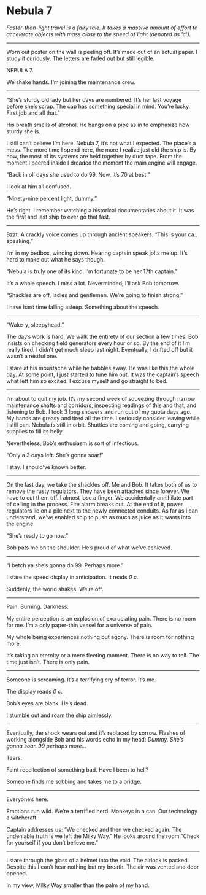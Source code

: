 # Nebula 7

*Faster-than-light travel is a fairy tale. It takes a massive amount of effort to accelerate objects with mass close to the speed of light (denoted as 'c').*

---

Worn out poster on the wall is peeling off. It’s made out of an actual paper. I study it curiously. The letters are faded out but still legible.

NEBULA 7.

We shake hands. I’m joining the maintenance crew.

---

“She’s sturdy old lady but her days are numbered. It’s her last voyage before she’s scrap. The cap has something special in mind. You’re lucky. First job and all that.”

His breath smells of alcohol. He bangs on a pipe as in to emphasize how sturdy she is.

I still can’t believe I’m here. Nebula 7, it’s not what I expected. The place’s a mess. The more time I spend here, the more I realize just old the ship is. By now, the most of its systems are held together by duct tape. From the moment I peered inside I dreaded the moment the main engine will engage.

“Back in ol’ days she used to do 99. Now, it’s 70 at best.”

I look at him all confused.

“Ninety-nine percent light, dummy.”

He’s right. I remember watching a historical documentaries about it. It was the first and last ship to ever go that fast.

---

Bzzt. A crackly voice comes up through ancient speakers. “This is your ca.. speaking.”

I’m in my bedbox, winding down. Hearing captain speak jolts me up. It’s hard to make out what he says though.

“Nebula is truly one of its kind. I’m fortunate to be her 17th captain.”

It’s a whole speech. I miss a lot. Neverminded, I’ll ask Bob tomorrow.

“Shackles are off, ladies and gentlemen. We’re going to finish strong.”

I have hard time falling asleep. Something about the speech.

---

“Wake-y, sleepyhead.”

The day’s work is hard. We walk the entirety of our section a few times. Bob insists on checking field generators every hour or so. By the end of it I’m really tired. I didn’t get much sleep last night. Eventually, I drifted off but it wasn’t a restful one.

I stare at his moustache while he babbles away. He was like this the whole day. At some point, I just started to tune him out. It was the captain’s speech what left him so excited. I excuse myself and go straight to bed.

---

I’m about to quit my job. It’s my second week of squeezing through narrow maintenance shafts and corridors, inspecting readings of this and that, and listening to Bob. I took 3 long showers and run out of my quota days ago. My hands are greasy and tired all the time. I seriously consider leaving while I still can. Nebula is still in orbit. Shuttles are coming and going, carrying supplies to fill its belly.

Nevertheless, Bob’s enthusiasm is sort of infectious.

“Only a 3 days left. She’s gonna soar!”

I stay. I should’ve known better.

---

On the last day, we take the shackles off. Me and Bob. It takes both of us to remove the rusty regulators. They have been attached since forever. We have to cut them off. I almost lose a finger. We accidentally annihilate part of ceiling in the process. Fire alarm breaks out. At the end of it, power regulators lie on a pile next to the newly connected conduits. As far as I can understand, we’ve enabled ship to push as much as juice as it wants into the engine.

“She’s ready to go now.”

Bob pats me on the shoulder. He’s proud of what we’ve achieved.

---

“I betch ya she’s gonna do 99. Perhaps more.”

I stare the speed display in anticipation. It reads *0 c*.

Suddenly, the world shakes. We’re off.

---

Pain. Burning. Darkness.

My entire perception is an explosion of excruciating pain. There is no room for me. I’m a only paper-thin vessel for a universe of pain.

My whole being experiences nothing but agony. There is room for nothing more.

It’s taking an eternity or a mere fleeting moment. There is no way to tell. The time just isn’t. There is only pain.

---

Someone is screaming. It’s a terrifying cry of terror. It’s me.

The display reads *0 c*.

Bob’s eyes are blank. He’s dead.

I stumble out and roam the ship aimlessly.

---

Eventually, the shock wears out and it’s replaced by sorrow. Flashes of working alongside Bob and his words echo in my head: *Dummy. She’s gonna soar. 99 perhaps more...*

Tears.

Faint recollection of something bad. Have I been to hell?

Someone finds me sobbing and takes me to a bridge.

---

Everyone’s here.

Emotions run wild. We’re a terrified herd. Monkeys in a can. Our technology a witchcraft.

Captain addresses us: “We checked and then we checked again. The undeniable truth is we left the Milky Way.” He looks around the room “Check for yourself if you don’t believe me.”

---

I stare through the glass of a helmet into the void. The airlock is packed. Despite this I can’t hear nothing but my breath. The air was vented and door opened.

In my view, Milky Way smaller than the palm of my hand.